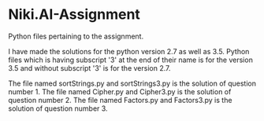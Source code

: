 # Niki.AI-Assignment
Python files pertaining to the assignment.


I have made the solutions for the python version 2.7 as well as 3.5. 
Python files which is having subscript '3' at the end of their name is for the version 3.5 and without subscript '3' is for the version 2.7.

The file named sortStrings.py and sortStrings3.py  is the solution of question number 1.
The file named Cipher.py and Cipher3.py is the solution of question number 2.
The file named Factors.py and Factors3.py is the solution of question number 3.
